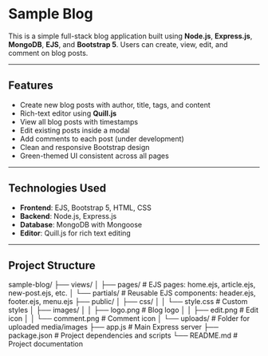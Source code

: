 #  Sample Blog

This is a simple full-stack blog application built using **Node.js**, **Express.js**, **MongoDB**, **EJS**, and **Bootstrap 5**. Users can create, view, edit, and comment on blog posts.

---

##  Features

-  Create new blog posts with author, title, tags, and content
-  Rich-text editor using **Quill.js**
-  View all blog posts with timestamps
-  Edit existing posts inside a modal
-  Add comments to each post (under development)
-  Clean and responsive Bootstrap design
-  Green-themed UI consistent across all pages

---

##  Technologies Used

- **Frontend**: EJS, Bootstrap 5, HTML, CSS
- **Backend**: Node.js, Express.js
- **Database**: MongoDB with Mongoose
- **Editor**: Quill.js for rich text editing

---

##  Project Structure
sample-blog/
├── views/
│   ├── pages/              # EJS pages: home.ejs, article.ejs, new-post.ejs, etc.
│   └── partials/           # Reusable EJS components: header.ejs, footer.ejs, menu.ejs
├── public/
│   ├── css/
│   │   └── style.css       # Custom styles
│   ├── images/
│   │   ├── logo.png        # Blog logo
│   │   ├── edit.png        # Edit icon
│   │   └── comment.png     # Comment icon
│   └── uploads/            # Folder for uploaded media/images
├── app.js                  # Main Express server
├── package.json            # Project dependencies and scripts
└── README.md               # Project documentation


